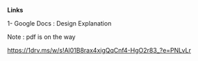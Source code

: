 
**Links**

1- Google Docs : Design Explanation

Note : pdf is on the way

https://1drv.ms/w/s!Al01B8rax4xigQqCnf4-HgO2r83_?e=PNLvLr
